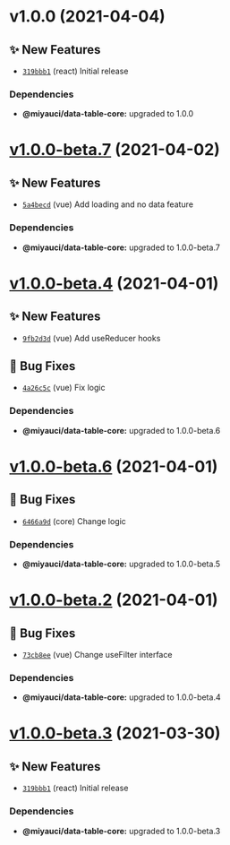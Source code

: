 # v1.0.0 (2021-04-04)

## ✨ New Features
- [`319bbb1`](https://github.com/TomokiMiyauci/data-table/commit/319bbb1)  (react) Initial release 



### Dependencies

* **@miyauci/data-table-core:** upgraded to 1.0.0

# [v1.0.0-beta.7](https://github.com/TomokiMiyauci/data-table/compare/@miyauci/data-table-core@1.0.0-beta.6...@miyauci/data-table-core@1.0.0-beta.7) (2021-04-02)

## ✨ New Features
- [`5a4becd`](https://github.com/TomokiMiyauci/data-table/commit/5a4becd)  (vue) Add loading and no data feature 



### Dependencies

* **@miyauci/data-table-core:** upgraded to 1.0.0-beta.7

# [v1.0.0-beta.4](https://github.com/TomokiMiyauci/data-table/compare/@miyauci/react-data-table@1.0.0-beta.3...@miyauci/react-data-table@1.0.0-beta.4) (2021-04-01)

## ✨ New Features
- [`9fb2d3d`](https://github.com/TomokiMiyauci/data-table/commit/9fb2d3d)  (vue) Add useReducer hooks 

## 🐛 Bug Fixes
- [`4a26c5c`](https://github.com/TomokiMiyauci/data-table/commit/4a26c5c)  (vue) Fix logic 



### Dependencies

* **@miyauci/data-table-core:** upgraded to 1.0.0-beta.6

# [v1.0.0-beta.6](https://github.com/TomokiMiyauci/data-table/compare/@miyauci/vue-data-table@1.0.0-beta.5...@miyauci/vue-data-table@1.0.0-beta.6) (2021-04-01)

## 🐛 Bug Fixes
- [`6466a9d`](https://github.com/TomokiMiyauci/data-table/commit/6466a9d)  (core) Change logic 



### Dependencies

* **@miyauci/data-table-core:** upgraded to 1.0.0-beta.5

# [v1.0.0-beta.2](https://github.com/TomokiMiyauci/data-table/compare/@miyauci/react-data-table@1.0.0-beta.1...@miyauci/react-data-table@1.0.0-beta.2) (2021-04-01)

## 🐛 Bug Fixes
- [`73cb8ee`](https://github.com/TomokiMiyauci/data-table/commit/73cb8ee)  (vue) Change useFilter interface 



### Dependencies

* **@miyauci/data-table-core:** upgraded to 1.0.0-beta.4

# [v1.0.0-beta.3](https://github.com/TomokiMiyauci/data-table/compare/@miyauci/data-table-core@1.0.0-beta.2...@miyauci/data-table-core@1.0.0-beta.3) (2021-03-30)

## ✨ New Features
- [`319bbb1`](https://github.com/TomokiMiyauci/data-table/commit/319bbb1)  (react) Initial release 



### Dependencies

* **@miyauci/data-table-core:** upgraded to 1.0.0-beta.3
